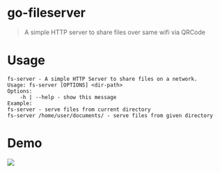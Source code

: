# go-fileserver
> A simple HTTP server to share files over same wifi via QRCode

# Usage
```
fs-server - A simple HTTP Server to share files on a network.
Usage: fs-server [OPTIONS] <dir-path>
Options:
	-h | --help - show this message
Example:
fs-server - serve files from current directory
fs-server /home/user/documents/ - serve files from given directory
```
# Demo
<img src ="./fs-server.gif">
